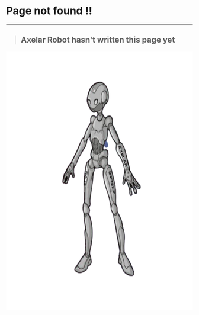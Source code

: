 # Page not found !!
-----

> ## Axelar Robot hasn't written this page yet

 <img src="_media/axelar-robot.png" alt="Smiley face" width="700" height="700" style="float:right">


